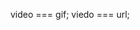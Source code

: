 <!-- https://cdn.jsdelivr.net/gh/tarunkumarf22labs/tarunplugincdn@initializedforcdn/dist/f22.iife.js -->

<!-- always check smallcomponentvideo -->
video === gif;
viedo === url;